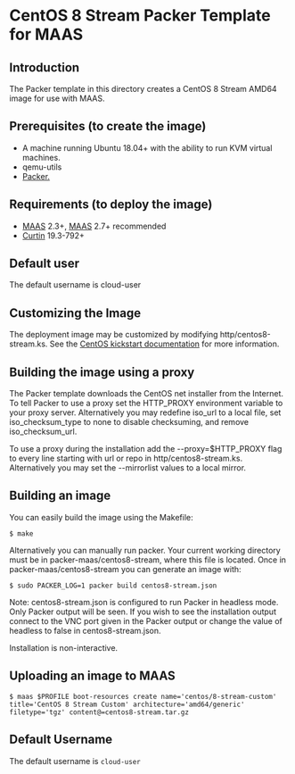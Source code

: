 # CentOS 8 Stream Packer Template for MAAS

## Introduction
The Packer template in this directory creates a CentOS 8 Stream AMD64 image for use
with MAAS.

## Prerequisites (to create the image)

* A machine running Ubuntu 18.04+ with the ability to run KVM virtual machines.
* qemu-utils
* [Packer.](https://www.packer.io/intro/getting-started/install.html)

## Requirements (to deploy the image)

* [MAAS](https://maas.io) 2.3+, [MAAS](https://maas.io) 2.7+ recommended
* [Curtin](https://launchpad.net/curtin) 19.3-792+

## Default user
The default username is cloud-user

## Customizing the Image
The deployment image may be customized by modifying http/centos8-stream.ks. See the [CentOS kickstart documentation](https://docs.centos.org/en-US/centos/install-guide/Kickstart2/) for more information.

## Building the image using a proxy
The Packer template downloads the CentOS net installer from the Internet. To
tell Packer to use a proxy set the HTTP_PROXY environment variable to your proxy
server. Alternatively you may redefine iso_url to a local file, set
iso_checksum_type to none to disable checksuming, and remove iso_checksum_url.

To use a proxy during the installation add the --proxy=$HTTP_PROXY flag to every
line starting with url or repo in http/centos8-stream.ks. Alternatively you may set the
--mirrorlist values to a local mirror.

## Building an image
You can easily build the image using the Makefile:

```
$ make
```

Alternatively you can manually run packer. Your current working directory must
be in packer-maas/centos8-stream, where this file is located. Once in
packer-maas/centos8-stream you can generate an image with:

```
$ sudo PACKER_LOG=1 packer build centos8-stream.json
```

Note: centos8-stream.json is configured to run Packer in headless mode. Only Packer
output will be seen. If you wish to see the installation output connect to the
VNC port given in the Packer output or change the value of headless to false in
centos8-stream.json.

Installation is non-interactive.

## Uploading an image to MAAS
```
$ maas $PROFILE boot-resources create name='centos/8-stream-custom' title='CentOS 8 Stream Custom' architecture='amd64/generic' filetype='tgz' content@=centos8-stream.tar.gz
```

## Default Username
The default username is ```cloud-user```
